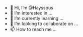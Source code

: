 - 👋 Hi, I’m @Hayssous
- 👀 I’m interested in ...
- 🌱 I’m currently learning ...
- 💞️ I’m looking to collaborate on ...
- 📫 How to reach me ...

<!---
Hayssous/Hayssous is a ✨ special ✨ repository because its `README.md` (this file) appears on your GitHub profile.
You can click the Preview link to take a look at your changes.
--->
